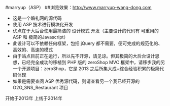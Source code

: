 #marryup（ASP）
##浏览效果：http://www.marryup-wang-dong.com
- 这是一个婚礼网的源代码
- 使用 ASP 技术进行模块化开发
- 优点在于大后台使用最简洁的 设计模式 开发（主要设计的代码有 可重用的ASP 和 极简的Javascript）
- 此设计可以不依赖任何框架，包括 jQuery 都不需要，便可完成的规范化的、高效的、高速的模式
- 由于站点目前正在运行，所以先不开源，请见谅。但其极简的大后台设计思想，已经完全成功的移植到 PHP 版的 zeroShop MVC 框架中，请移步我的另一个开源项目：zeroShop，它是 2013 之后所集大成+综合经验积累的极简代码体现
- 如果是需要查阅 ASP 优秀源代码，则请查看另一个我已经开源的 O2O_SNS_Restaurant 项目

开始于2013年
上线于2014年
